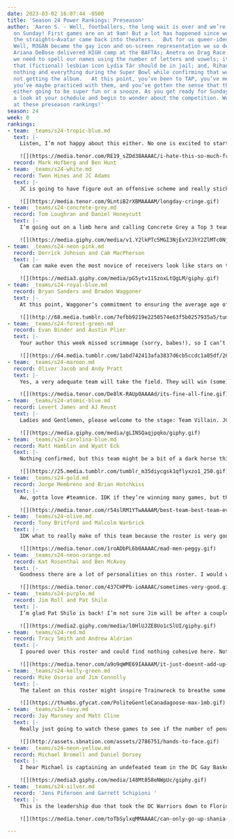 ```yaml
---
date: 2023-03-02 16:07:44 -0500
title: 'Season 24 Power Rankings: Preseason'
author: 'Aaron S. - Well, footballers, the long wait is over and we’re set to meet
  on Sunday! First games are on at 9am! But a lot has happened since we last met:  For
  the straights—Avatar came back into theaters.   But for us queer-identified folks?
  Well, M3GAN became the gay icon and on-screen representation we so desperately needed;
  Ariana DeBose delivered HIGH camp at the BAFTAs; Anetra on Drag Race taught us that
  we need to spell our names using the number of letters and vowels; it became clear
  that (fictional) lesbian icon Lydia Tár should be in jail; and, Rihanna gave us
  nothing and everything during the Super Bowl while confirming that we are most definitely
  not getting the album.   At this point, you’ve been to TAP, you’ve met your teammates,
  you’ve maybe practiced with them, and you’ve gotten the sense that the GroupMe is
  either going to be super fun or a snooze. As you get ready for Sunday, you take
  a look at your schedule and begin to wonder about the competition. Well, let’s look
  at these preseason rankings!'
season: 24
week: 0
rankings:
- team: _teams/s24-tropic-blue.md
  text: |-
    Listen, I’m not happy about this either. No one is excited to start another season with Ben H. atop the rankings, but this is a strong pairing. Neither is new to this league and both are championship winners. In fact, Ben has been in the League for 7(?) seasons and has only not made it to the Final Four once. Now that he has a strong captain who can pretty much score from anywhere and a roster that includes Steslicki, Bertram, and Tony Smith, among others, the sky’s the limit, I’m afraid.

    ![](https://media.tenor.com/RE19_sZDd38AAAAC/i-hate-this-so-much-frustrated.gif)
  record: Mark Hofberg and Ben Hunt
- team: _teams/s24-white.md
  record: Twon Hines and JC Adams
  text: |-
    JC is going to have figure out an offensive scheme and really stick with it, but I think he’s got a good coach and mentor in Twon. The D on this team is going to be tight and tough to penetrate. Of course, the real question is whether or not JC/Noah survive this season—it’s certainly a choice to draft your boyfriend! But with Noah AND Munroe on this team, who is going to watch Kal when White takes the field?

    ![](https://media.tenor.com/9LntiB2rXBMAAAAM/longday-cringe.gif)
- team: _teams/s24-concrete-grey.md
  record: Tom Loughran and Daniel Honeycutt
  text: |-
    I’m going out on a limb here and calling Concrete Grey a Top 3 team. Admittedly, Honeycutt as QB is a bit of a wild card, and he’s been out of the game for a minute, but wow is this team stacked. Jared, Kevin, Bradley, and Linda know exactly what they’re doing out there, and I definitely don’t want to meet this team at full strength. No matter how they do this season, though, I bet they’ll be drinking for free at Dirty Goose.

    ![](https://media.giphy.com/media/v1.Y2lkPTc5MGI3NjExY2JhY2ZlMTc0Njk4NjA4ZGZmNGY2MWExNmE3YTJjMDRhOGJkMmExZCZjdD1n/RCK0Pr4zSc63e/giphy.gif)
- team: _teams/s24-neon-pink.md
  record: Derrick Johnson and Cam MacPherson
  text: |-
    Cam can make even the most novice of receivers look like stars on the field. That said, he’s just going to throw to Nikki, and there’s no reason not to. The real tea, though, is that this is going to be Team Sunday Funday.

    ![](https://media3.giphy.com/media/pG5ytv11SzoxLtQgLM/giphy.gif)
- team: _teams/s24-royal-blue.md
  record: Bryan Sanders and Bradon Waggoner
  text: |-
    At this point, Waggoner’s commitment to ensuring the average age of his team is around the age one should be getting regular colonoscopies is remarkable. Hopefully this team’s experience will come in handy! Sanders is coming off a championship win, and he might be just the one to help Waggoner fine tune his system to finally snatch the trophy that’s eluded him for so long.

    ![](http://68.media.tumblr.com/7efbb9219e2250574e63f5b0257935a5/tumblr_o4602aP1xY1rynk4uo1_500.gif)
- team: _teams/s24-forest-green.md
  record: Evan Binder and Austin Plier
  text: |-
    Your author this week missed scrimmage (sorry, babes!), so I can’t give everyone the full run-down, but I have faith we’re out to surprise some folks. While I’m really hoping Austin’s midwestern nice will balance out Binder’s sort of craven attitude on the field, I’m just excited to play with some exceptional women: Camille, Em, and Aubrie!

    ![](https://64.media.tumblr.com/1abd742413afa3837d6cb5ccdc1a05df/2694ae412b0c615b-b8/s540x810/dd4dc629afd3cead2f9c8fcfa769b62864a82b76.gif)
- team: _teams/s24-maroon.md
  record: Oliver Jacob and Andy Pratt
  text: |-
    Yes, a very adequate team will take the field. They will win (some) games. Not sure about much else, though.

    ![](https://media.tenor.com/De8lK-RAUp0AAAAd/its-fine-all-fine.gif)
- team: _teams/s24-atomic-blue.md
  record: Levert James and AJ Reust
  text: |-
    Ladies and Gentlemen, please welcome to the stage: Team Villain. JC is going to need to hand out a lot of favors to get folks to ref this team’s games. Best of luck!

    ![](https://media.giphy.com/media/gLINSQaqjpqko/giphy.gif)
- team: _teams/s24-carolina-blue.md
  record: Matt Hamblin and Wyatt Eck
  text: |-
    Nothing confirmed, but this team might be a bit of a dark horse this season. I’ve heard some grumblings about this Captain/QB draft placement and that some players…might have undersold themselves. Fully hope Wyatt is dangling invites to future vacations based on performance!

    ![](https://25.media.tumblr.com/tumblr_m35diycgsk1qflyxzo1_250.gif)
- team: _teams/s24-gold.md
  record: Jorge Membreno and Brian Hotchkiss
  text: |-
    Aw, gotta love #teamnice. IDK if they’re winning many games, but they’ll be nice to play against. I couldn’t imagine a more perfect foil to Atomic Blue.

    ![](https://media.tenor.com/r54slRM1YTwAAAAM/best-team-best-team-ever.gif)
- team: _teams/s24-olive.md
  record: Tony Britford and Malcolm Warbrick
  text: |-
    IDK what to really make of this team because the roster is very good, but Malcolm is an old DCGFFL QB making their return after many years away. Your writer is impossibly young—the youngest power rankings writer DCGFFL has seen, in fact—so I wasn’t here for his tenure. Though, even if he was really good years ago, football is not really a game that one ages into. But, hey, I’m open to surprises.

    ![](https://media.tenor.com/1roADbPL6b0AAAAC/mad-men-peggy.gif)
- team: _teams/s24-neon-orange.md
  record: Kat Rosenthal and Ben McAvoy
  text: |-
    Goodness there are a lot of personalities on this roster. I would watch a season of “Hard Knocks” featuring this team, though.

    ![](https://media.tenor.com/437CHPPb-ioAAAAC/sometimes-very-good.gif)
- team: _teams/s24-purple.md
  record: Jim Roll and Pat Shilo
  text: |-
    I’m glad Pat Shilo is back! I’m not sure Jim will be after a couple of games, but this is a fun roster, so the vibes will be good even if winning isn’t in the cards! And who doesn’t want more Baby Lucas?

    ![](https://media2.giphy.com/media/l0HlUJZE8Uo1cSlUI/giphy.gif)
- team: _teams/s24-red.md
  record: Tracy Smith and Andrew Aldrian
  text: |-
    I poured over this roster and could find nothing cohesive here. Not sure that bodes well for the rest of the season.

    ![](https://media.tenor.com/a9o9qWME69IAAAAM/it-just-doesnt-add-up-mon%C3%A9t-x-change.gif)
- team: _teams/s24-kelly-green.md
  record: Mike Osorio and Jim Connolly
  text: |-
    The talent on this roster might inspire Trainwreck to breathe some new life into his playbook.

    ![](https://thumbs.gfycat.com/PoliteGentleCanadagoose-max-1mb.gif)
- team: _teams/s24-navy.md
  record: Jay Maroney and Matt Cline
  text: |-
    Really just going to watch these games to see if the number of penalties Cam gets this season is over or under the amount of words we hear from Andy and Kenny combined.

    ![](http://assets.sbnation.com/assets/2786751/hands-to-face.gif)
- team: _teams/s24-neon-yellow.md
  record: Michael Bromell and Daniel Dorsey
  text: |-
    I hear Michael is captaining an undefeated team in the DC Gay Basketball League. Hope he’s lowered his expectations for this experience!

    ![](https://media3.giphy.com/media/148Mt858eNWpUc/giphy.gif)
- team: _teams/s24-silver.md
  record: 'Jens Piferoen and Garrett Schipioni '
  text: |-
    This is the leadership duo that took the DC Warriors down to Florida to go 1-5. That W was a forfeit, but, hey, a stat is a stat is a stat. They can only go up from here!

    ![](https://media.tenor.com/toTbSylxqMMAAAAC/can-only-go-up-shania-twain.gif)

---
```

